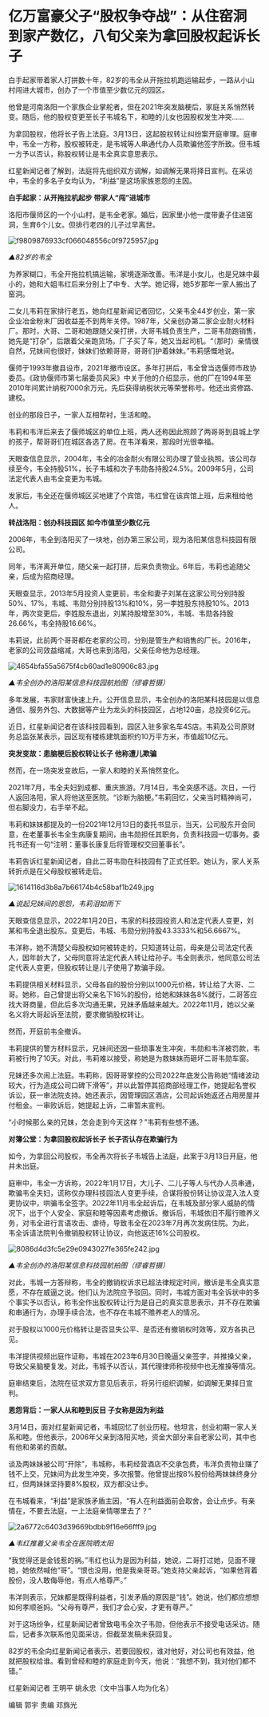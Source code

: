 # 亿万富豪父子“股权争夺战”：从住窑洞到家产数亿，八旬父亲为拿回股权起诉长子

白手起家带着家人打拼数十年，82岁的韦全从开拖拉机跑运输起步，一路从小山村闯进大城市，创办了一个市值至少数亿元的园区。

他曾是河南洛阳一个家族企业掌舵者，但在2021年突发脑梗后，家庭关系悄然转变。随后，他的股权变更至长子韦城名下，和睦的儿女也因股权发生冲突……

为拿回股权，他将长子告上法庭。3月13日，这起股权转让纠纷案开庭审理。庭审中，韦全一方称，股权被转走，是韦城等人串通代办人员欺骗他签字所致。但韦城一方予以否认，称股权转让是韦全真实意思表示。

红星新闻记者了解到，法庭将先组织双方调解，如调解无果将择日宣判。在采访中，韦全的多名子女均认为，“利益”是这场家族恩怨的主因。

**白手起家：从开拖拉机起步 带家人“闯”进城市**

洛阳市偃师区的一个小山村，是韦全老家。婚后，因家里小他一度带妻子住进窑洞，生育6个儿女。但排行老四的儿子过早离世。

![f9809876933cf066048556c0f9725957.jpg](https://raw.githubusercontent.com/qqhsx/qqnews_image/main/2024/03/23/亿万富豪父子“股权争夺战”：从住窑洞到家产数亿，八旬父亲为拿回股权起诉长子/f9809876933cf066048556c0f9725957.jpg)

 _▲82岁的韦全_

为养家糊口，韦全开拖拉机搞运输，家境逐渐改善。韦洋是小女儿，也是兄妹中最小的，她和大姐韦红后来分别上了中专、大学。她记得，她5岁那年一家人搬出了窑洞。

二女儿韦莉在家排行老五，她向红星新闻记者回忆，父亲韦全44岁创业，第一家企业冶金粉末厂因收益差不到两年关停。1987年，父亲创办第二家企业耐火材料厂。那时，大哥、二哥和她跟随父亲打拼，大哥韦城负责生产，二哥韦勋跑销售，她先是“打杂”，后跟着父亲跑货场。厂子买了车，她又当起司机。“（那时）亲情很自然，兄妹间也很好，妹妹们依赖哥哥，哥哥们护着妹妹。”韦莉感慨地说。

偃师于1993年撤县设市，2021年撤市设区。多年打拼后，韦全曾当选偃师市政协委员。《政协偃师市第七届委员风采》中关于他的介绍显示，他的厂在1994年至2010年间累计纳税7000余万元，先后获得纳税状元等荣誉称号。他还出资修路、建校。

创业的那段日子，一家人互相帮衬，生活和睦。

韦莉和韦洋后来去了偃师城区的单位上班，两人还称因此照顾了两哥哥到县城上学的孩子，帮哥哥们在城区各选了房。在韦洋看来，那段时光很幸福。

天眼查信息显示，2004年，韦全的冶金耐火有限公司办理了营业执照。该公司存续至今，韦全持股51%，长子韦城和次子韦勋各持股24.5%。2009年5月，公司法定代表人由韦全变更为韦城。

发家后，韦全还在偃师城区买地建了个宾馆，韦红曾在该宾馆上班，后来租给他人。

**转战洛阳：创办科技园区 如今市值至少数亿元**

2006年，韦全到洛阳买了一块地，创办第三家公司，现为洛阳某信息科技园有限公司。

同年，韦洋离开单位，随父亲一起打拼，后来负责物业。6年后，韦莉也追随父亲，后成为招商经理。

天眼查显示，2013年5月投资人变更前，韦全和妻子刘某在这家公司分别持股50%、17%，韦城、韦勋分别持股13%和10%，另一李姓股东持股10%。2013年，两次变更后，李姓股东退出，刘某持股增至30%，韦城、韦勋各持股26.66%，韦全持股16.66%。

韦莉说，此前两个哥哥都在老家的公司，分别是管生产和销售的厂长。2016年，老家的公司效益缩减，大哥也来到洛阳，父亲任命他为总经理。

![4654bfa55a5675f4cb60ad1e80906c83.jpg](https://raw.githubusercontent.com/qqhsx/qqnews_image/main/2024/03/23/亿万富豪父子“股权争夺战”：从住窑洞到家产数亿，八旬父亲为拿回股权起诉长子/4654bfa55a5675f4cb60ad1e80906c83.jpg)

 _▲韦全创办的洛阳某信息科技园航拍图（缪睿哲摄）_

多年发展，韦家财富快速上升。公开信息显示，韦全创办的洛阳某科技园是以信息通信、服务外包、大数据等产业为龙头的科技园区，占地120亩，总投资6亿元。

近日，红星新闻记者在该科技园看到，园区入驻多家名车4S店。韦莉及公司原财务总监张某表示，园区现有楼栋建筑面积约10万平方米，市值超10亿元。

**突发变故：患脑梗后股权转让长子 他称遭儿欺骗**

然而，在一场突发变故后，一家人和睦的关系悄然变化。

2021年7月，韦全夫妇到成都、重庆旅游。7月14日，韦全突感不适。次日，一行人返回洛阳，家人将他送至医院。“诊断为脑梗。”韦莉回忆，父亲当时精神尚可，但右脚没力，右手举不起。

韦莉和妹妹都提及的一份2021年12月13日的委托书显示，当天，公司股东开会同意，在老董事长韦全生病康复期间，由韦勋担任其职务，负责科技园一切事务。委托书还有一句“注明：董事长康复后将管理权交回董事长”。

韦莉告诉红星新闻记者，自此二哥韦勋在科技园有了正式任职。她认为，家人关系转折点是在父母股权被转走后。

![1614116d3b8a7b66174b4c58baf1b249.jpg](https://raw.githubusercontent.com/qqhsx/qqnews_image/main/2024/03/23/亿万富豪父子“股权争夺战”：从住窑洞到家产数亿，八旬父亲为拿回股权起诉长子/1614116d3b8a7b66174b4c58baf1b249.jpg)

 _▲说起兄妹间的恩怨，韦莉泪如雨下_

天眼查信息显示，2022年1月20日，韦家的科技园投资人和法定代表人变更，刘某和韦全退出股东。变更后，韦城、韦勋分别持股43.3333%和56.6667%。

韦洋称，她不清楚父母股权如何被转走的，只知道转让前，母亲是公司法定代表人，因年龄大了，父母同意将法定代表人转让给孙子。韦全则表示，他同意公司法定代表人变更，但股权转让是儿子使用了欺骗手段。

韦莉提供相关材料显示，父母各自的股份分别以1000元价格，转让给了大哥、二哥。她称，自己曾提出将父亲名下16%的股份，给她和妹妹各8%就行，二哥答应找大哥商量，但此后多次沟通无果，兄妹矛盾越来越大。2022年11月，她以父亲名义将大哥起诉至法院，要求撤销股权转让。

然而，开庭前韦全撤诉。

韦莉提供的警方材料显示，兄妹间还因一些琐事发生冲突，韦勋和韦洋被罚款，韦莉被行拘了10天。对此，韦莉难以接受，称她是为救妹妹而砸坏二哥韦勋车窗。

兄妹还多次闹上法庭。韦莉称，因哥哥掌控的公司2022年底发公告称她“情绪波动较大，行为造成公司口碑下滑等”，并以此暂停其招商部经理工作，她提起名誉权诉讼，获一审法院支持。她还表示，因管理园区酒店，公司起诉她返还占用房屋并付租金。一审败诉后，她提起上诉，二审暂未宣判。

“小时候那么亲的兄妹，怎会走到今天这样？”韦莉有些想不通。

**对簿公堂：为拿回股权起诉长子 长子否认存在欺骗行为**

如今，为拿回公司股权，韦全再次将长子韦城告上法庭，此案于3月13日开庭，他并未出庭。

庭审中，韦全一方诉称，2022年1月17日，大儿子、二儿子等人与代办人员串通，欺骗韦全夫妇，谎称仅办理科技园法人变更手续，合谋将股份转让协议混入法人变更协议中，哄骗韦全签字。2022年11月韦全起诉后，在韦城及部分家人威胁的情况下，出于个人安全、家庭和睦等因素考虑撤诉。撤诉后，韦城依旧不履行赡养义务，对韦全进行言语攻击、虐待，导致韦全在2023年7月再次发病住院。为此，韦全诉请法院判令撤销股权转让协议，向他返还16%公司股权。

![8086d4d3fc5e29e0943027fe365fe242.jpg](https://raw.githubusercontent.com/qqhsx/qqnews_image/main/2024/03/23/亿万富豪父子“股权争夺战”：从住窑洞到家产数亿，八旬父亲为拿回股权起诉长子/8086d4d3fc5e29e0943027fe365fe242.jpg)

_▲韦全创办的洛阳某信息科技园航拍图（缪睿哲摄）_

对此，韦城一方答辩称，韦全的撤销权诉求已超法律规定时间，撤诉是韦全真实意愿，不存在威逼之说。他们认为法院应予驳回。同时，韦城方面对韦全诉状中的多个事实予以否认，称韦全作出股权转让行为是自己的真实意思表示，并不存在欺骗和串通行为，办理手续合法，也不存在韦城不赡养老人的情况。

对于股权以1000元价格转让是否显失公平、是否还有撤销权时效等，双方各执己见。

韦洋提供视频出庭作证称，韦城在2023年6月30日晚逼父亲签字，并推搡父亲，导致父亲脑梗复发。对此，韦城予以否认，其代理律师称视频中也无推搡等情况。

庭审结束后，法院在征求双方意见后表示，将另行组织调解，如调解无果择日宣判。

**恩怨背后：一家人从和睦到反目 子女称是因为利益**

3月14日，面对红星新闻记者，韦城回忆了创业历程。他坦言，创业初期一家人关系和睦。但他表示，2006年父亲到洛阳买地，资金大部分来自老家公司，其中也有他和弟弟的贡献。

谈及两妹妹被公司“开除”，韦城称，韦莉经营酒店不交承包费，韦洋负责物业赚了钱不上交，兄妹间为此发生冲突，多次报警。他曾提出按8%股份给两妹妹终身分红，但两妹妹坚持要8%股权，双方都没让步。

在韦城看来，“利益”是家族矛盾主因，“有人在利益面前会取舍，会让点步。有亲情在，不要去法庭，一上法庭亲情哪里去了？”

![2a6772c6403d39669bdbb9f16e66fff9.jpg](https://raw.githubusercontent.com/qqhsx/qqnews_image/main/2024/03/23/亿万富豪父子“股权争夺战”：从住窑洞到家产数亿，八旬父亲为拿回股权起诉长子/2a6772c6403d39669bdbb9f16e66fff9.jpg)

_▲韦红推着父亲韦全在医院晒太阳_

“我觉得还是金钱惹的祸。”韦红也认为是因为利益，她说，二哥打过她，见面不理她，她依然喊他“哥”。“恨也没用，他是我亲哥哥。”她支持父亲起诉，“如果他背着股份，没人敢侮辱他，有点人格尊严。”

韦洋则表示，兄妹都是既得利益者，引发矛盾的原因是“钱”。她说，他们都应想想如何孝顺爸妈。“父母有尊严，我们才会心安，才更有尊严。”

对于这场纷争，红星新闻记者曾致电韦全次子韦勋，但他表示不接受电话采访。随后，记者多次联系他见面采访，但截至发稿未获回复。

82岁的韦全向红星新闻记者表示，若要回股权，谁对他好，对公司也有效益，他就把股权给谁。看到曾经和睦的家庭走到今天，他说：“我想不到，我对他们都不错。”

红星新闻记者 王明平 姚永忠（文中当事人均为化名）

编辑 郭宇 责编 邓旆光

